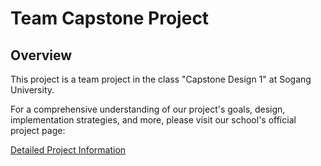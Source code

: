 # Team Capstone Project
## Overview
This project is a team project in the class "Capstone Design 1" at Sogang University.

For a comprehensive understanding of our project's goals, design, implementation strategies, and more, please visit our school's official project page:

[Detailed Project Information](http://cscp2.sogang.ac.kr/CSE4186/index.php/%EC%98%81%EC%B0%A8%EC%A7%84%ED%96%89%EC%8B%9C%EC%BC%9C)

